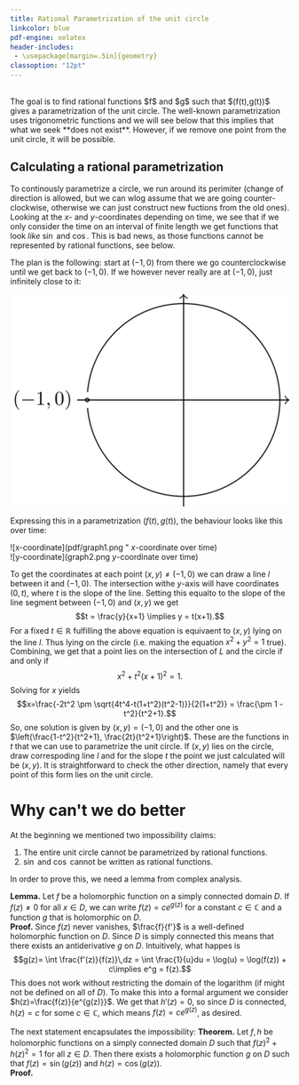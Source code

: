 ```yaml
---
title: Rational Parametrization of the unit circle
linkcolor: blue
pdf-engine: xelatex
header-includes:
 - \usepackage[margin=.5in]{geometry}
classoption: "12pt"
---
```


<br/>
The goal is to find rational functions $f$ and $g$ such that $(f(t),g(t))$ gives a parametrization of the unit circle. The well-known parametrization uses trigonometric functions and we will see below that this implies that what we seek **does not exist**. However, if we remove one point from the unit circle, it will be possible.


## Calculating a rational parametrization

To continously parametrize a circle, we run around its perimiter (change of direction is allowed, but we can wlog assume that we are going counter-clockwise, otherwise we can just construct new fuctions from the old ones). Looking at the $x$- and $y$-coordinates depending on time, we see that if we only consider the time on an interval of finite length we get functions that look *like* $\sin$ and $\cos$. This is bad news, as those functions cannot be represented by rational functions, see below.

The plan is the following: start at $(-1,0)$ from there we go counterclockwise until we get back to $(-1,0)$. If we however never really are at $(-1,0)$, just infinitely close to it:

![alt1](asy/circle.png "alt2")

Expressing this in a parametrization $(f(t),g(t))$, the behaviour looks like this over time:

![x-coordinate](pdf/graph1.png " $x$-coordinate over time)
<br/>
![y-coordinate](graph2.png $y$-coordinate over time)

To get the coordinates at each point $(x,y)\neq (-1,0)$ we can draw a line $l$ between it and $(-1,0)$. The intersection withe $y$-axis will have coordinates $(0,t)$, where $t$ is the slope of the line. Setting this equalto to the slope of the line segment between $(-1,0)$ and $(x,y)$ we get
$$t = \frac{y}{x+1} \implies y = t(x+1).$$
For a fixed $t\in \mathbb{R}$ fulfilling the above equation is equivaent to $(x,y)$ lying on the line $l$.
Thus lying on the circle (i.e. making the equation $x^2+y^2=1$ true). Combining, we get that a point lies on the intersection of $L$ and the circle if and only if
$$x^2 + t^2(x+1)^2 = 1.$$
Solving for $x$ yields $$x=\frac{-2t^2 \pm \sqrt{4t^4-t(1+t^2)(t^2-1)}}{2(1+t^2)} = \frac{\pm 1 - t^2}{t^2+1}.$$
So, one solution is given by $(x,y)=(-1,0)$ and the other one is $\left(\frac{1-t^2}{t^2+1}, \frac{2t}{t^2+1}\right)$.
These are the functions in $t$ that we can use to parametrize the unit circle. If $(x,y)$ lies on the circle, draw correspoding line $l$ and for the slope $t$ the point we just calculated will be $(x,y)$. It is straightforward to check the other direction, namely that every point of this form lies on the unit circle.

# Why can't we do better
At the beginning we mentioned two impossibility claims:
1. The entire unit circle cannot be parametrized by rational functions.
2. $\sin$ and $\cos$ cannot be written as rational functions.

In order to prove this, we need a lemma from complex analysis.

**Lemma.** Let $f$ be a holomorphic function on a simply connected domain $D$. If $f(z)\neq 0$ for all $x\in D$, we can write $f(z) = ce^{g(z)}$ for a constant $c\in \mathbb{C}$ and a function $g$ that is holomorphic on $D$.
<br/>
**Proof.** Since $f(z)$ never vanishes, $\frac{f}{f'}$ is a well-defined holomorphic function on $D$. Since $D$ is simply connected this means that there exists an antiderivative $g$ on $D$.
Intuitively, what happes is
$$g(z)= \int \frac{f'(z)}{f(z)}\,dz = \int \frac{1}{u}du = \log(u) = \log(f(z)) + c\implies e^g = f(z).$$
This does not work without restricting the domain of the logarithm (if might not be defined on all of $D$). To make this into a formal argument we consider $h(z)=\frac{f(z)}{e^{g(z)}}$. We get that $h'(z)=0$, so since $D$ is connected, $h(z)=c$ for some $c\in \mathbb{C}$, which means $f(z) = ce^{g(z)}$, as desired.
<br/><br>
The next statement encapsulates the impossibility:
**Theorem.** Let $f,h$ be holomorphic functions on a simply connected domain $D$ such that $f(z)^2 + h(z)^2=1$ for all $z\in D$. Then there exists a holomorphic function
$g$ on $D$ such that $f(z)=\sin(g(z))$ and $h(z)=\cos(g(z))$.
<br/>
**Proof.**
